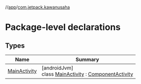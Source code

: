 //[app](../../index.md)/[com.jetpack.kawanusaha](index.md)

# Package-level declarations

## Types

| Name | Summary |
|---|---|
| [MainActivity](-main-activity/index.md) | [androidJvm]<br>class [MainActivity](-main-activity/index.md) : [ComponentActivity](https://developer.android.com/reference/kotlin/androidx/activity/ComponentActivity.html) |
